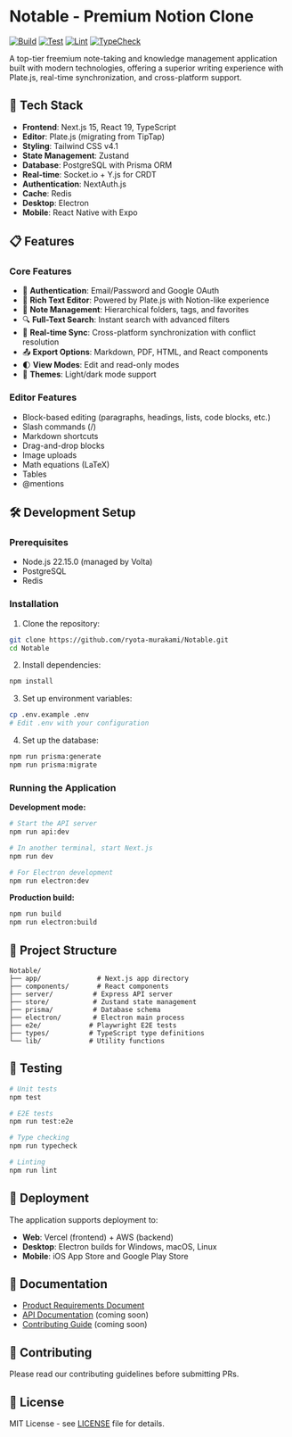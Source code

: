 # Notable - Premium Notion Clone

[![Build](https://github.com/ryota-murakami/Notable/workflows/Build/badge.svg)](https://github.com/ryota-murakami/Notable/actions/workflows/build.yml)
[![Test](https://github.com/ryota-murakami/Notable/workflows/Test/badge.svg)](https://github.com/ryota-murakami/Notable/actions/workflows/test.yml)
[![Lint](https://github.com/ryota-murakami/Notable/workflows/Lint/badge.svg)](https://github.com/ryota-murakami/Notable/actions/workflows/lint.yml)
[![TypeCheck](https://github.com/ryota-murakami/Notable/workflows/TypeCheck/badge.svg)](https://github.com/ryota-murakami/Notable/actions/workflows/typecheck.yml)

A top-tier freemium note-taking and knowledge management application built with modern technologies, offering a superior writing experience with Plate.js, real-time synchronization, and cross-platform support.

## 🚀 Tech Stack

- **Frontend**: Next.js 15, React 19, TypeScript
- **Editor**: Plate.js (migrating from TipTap)
- **Styling**: Tailwind CSS v4.1
- **State Management**: Zustand
- **Database**: PostgreSQL with Prisma ORM
- **Real-time**: Socket.io + Y.js for CRDT
- **Authentication**: NextAuth.js
- **Cache**: Redis
- **Desktop**: Electron
- **Mobile**: React Native with Expo

## 📋 Features

### Core Features

- 🔐 **Authentication**: Email/Password and Google OAuth
- 📝 **Rich Text Editor**: Powered by Plate.js with Notion-like experience
- 📁 **Note Management**: Hierarchical folders, tags, and favorites
- 🔍 **Full-Text Search**: Instant search with advanced filters
- 🔄 **Real-time Sync**: Cross-platform synchronization with conflict resolution
- 📤 **Export Options**: Markdown, PDF, HTML, and React components
- 🌓 **View Modes**: Edit and read-only modes
- 🎨 **Themes**: Light/dark mode support

### Editor Features

- Block-based editing (paragraphs, headings, lists, code blocks, etc.)
- Slash commands (/)
- Markdown shortcuts
- Drag-and-drop blocks
- Image uploads
- Math equations (LaTeX)
- Tables
- @mentions

## 🛠️ Development Setup

### Prerequisites

- Node.js 22.15.0 (managed by Volta)
- PostgreSQL
- Redis

### Installation

1. Clone the repository:

```bash
git clone https://github.com/ryota-murakami/Notable.git
cd Notable
```

2. Install dependencies:

```bash
npm install
```

3. Set up environment variables:

```bash
cp .env.example .env
# Edit .env with your configuration
```

4. Set up the database:

```bash
npm run prisma:generate
npm run prisma:migrate
```

### Running the Application

**Development mode:**

```bash
# Start the API server
npm run api:dev

# In another terminal, start Next.js
npm run dev

# For Electron development
npm run electron:dev
```

**Production build:**

```bash
npm run build
npm run electron:build
```

## 📁 Project Structure

```
Notable/
├── app/              # Next.js app directory
├── components/       # React components
├── server/          # Express API server
├── store/           # Zustand state management
├── prisma/          # Database schema
├── electron/        # Electron main process
├── e2e/            # Playwright E2E tests
├── types/          # TypeScript type definitions
└── lib/            # Utility functions
```

## 🧪 Testing

```bash
# Unit tests
npm test

# E2E tests
npm run test:e2e

# Type checking
npm run typecheck

# Linting
npm run lint
```

## 🚢 Deployment

The application supports deployment to:

- **Web**: Vercel (frontend) + AWS (backend)
- **Desktop**: Electron builds for Windows, macOS, Linux
- **Mobile**: iOS App Store and Google Play Store

## 📖 Documentation

- [Product Requirements Document](./PRD.md)
- [API Documentation](./docs/api.md) (coming soon)
- [Contributing Guide](./CONTRIBUTING.md) (coming soon)

## 🤝 Contributing

Please read our contributing guidelines before submitting PRs.

## 📄 License

MIT License - see [LICENSE](./LICENSE) file for details.
